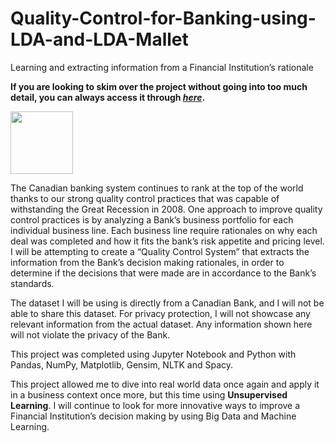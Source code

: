 # Quality-Control-for-Banking-using-LDA-and-LDA-Mallet
Learning and extracting information from a Financial Institution’s rationale

**If you are looking to skim over the project without going into too much detail, you can always access it through [_here_](https://nbviewer.jupyter.org/github/mick-zhang/Quality-Control-for-Banking-using-LDA-and-LDA-Mallet/blob/master/Topic%20Bank%20Github.ipynb).**

<img src=Topic&Modeling.png width="100" height="100">

The Canadian banking system continues to rank at the top of the world thanks to our strong quality control practices that was capable of withstanding the Great Recession in 2008. One approach to improve quality control practices is by analyzing a Bank’s business portfolio for each individual business line. Each business line require rationales on why each deal was completed and how it fits the bank’s risk appetite and pricing level. I will be attempting to create a “Quality Control System” that extracts the information from the Bank’s decision making rationales, in order to determine if the decisions that were made are in accordance to the Bank’s standards.

The dataset I will be using is directly from a Canadian Bank, and I will not be able to share this dataset. For privacy protection, I will not showcase any relevant information from the actual dataset. Any information shown here will not violate the privacy of the Bank.

This project was completed using Jupyter Notebook and Python with Pandas, NumPy, Matplotlib, Gensim, NLTK and Spacy.

This project allowed me to dive into real world data once again and apply it in a business context once more, but this time using **Unsupervised Learning**. I will continue to look for more innovative ways to improve a Financial Institution’s decision making by using Big Data and Machine Learning.
